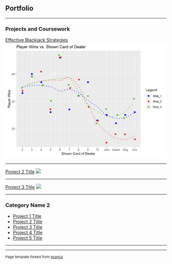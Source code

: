 ## Portfolio

---

### Projects and Coursework

[Effective Blackjack Strategies](https://htmlpreview.github.io/?https://github.com/michael-beishline/michael-beishline.github.io/blob/cad0fa0a64cad37fcb91a9896a6766a38abc8070/pdf/Project-1---Black-Jack%20(5).html)
</br>
<img src="images/BlackjackPic.png?raw=true" width="650"/>

---
[Project 2 Title](/pdf/sample_presentation.pdf)
<img src="images/dummy_thumbnail.jpg?raw=true"/>

---
[Project 3 Title](http://example.com/)
<img src="images/dummy_thumbnail.jpg?raw=true"/>

---

### Category Name 2

- [Project 1 Title](http://example.com/)
- [Project 2 Title](http://example.com/)
- [Project 3 Title](http://example.com/)
- [Project 4 Title](http://example.com/)
- [Project 5 Title](http://example.com/)

---




---
<p style="font-size:11px">Page template forked from <a href="https://github.com/evanca/quick-portfolio">evanca</a></p>
<!-- Remove above link if you don't want to attibute -->
